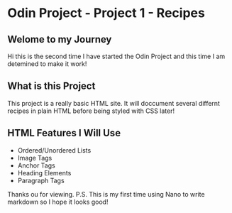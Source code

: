 # Odin Project - Project 1 - Recipes

## Welome to my Journey
Hi this is the second time I have started the Odin Project and this time I am detemined to make it work! 

## What is this Project
This project is a really basic HTML site.
It will doccument several differnt recipes in plain HTML before being styled with CSS later!

## HTML Features I Will Use
- Ordered/Unordered Lists
- Image Tags
- Anchor Tags
- Heading Elements
- Paragraph Tags

Thanks ou for viewing. 
P.S. This is my first time using Nano to write markdown so I hope it looks good!
